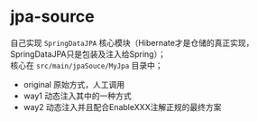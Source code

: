 # jpa-source
自己实现 `SpringDataJPA` 核心模块（Hibernate才是仓储的真正实现，SpringDataJPA只是包装及注入给Spring）；  
核心在 `src/main/jpaSouce/MyJpa` 目录中；
- original 原始方式，人工调用
- way1 动态注入其中的一种方式
- way2 动态注入并且配合EnableXXX注解正规的最终方案
